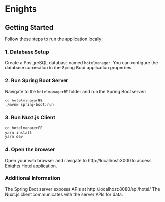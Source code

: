# Enights

## Getting Started

Follow these steps to run the application locally:

### 1. Database Setup

Create a PostgreSQL database named `hotelmanager`. You can configure the database connection in the Spring Boot application properties.

### 2. Run Spring Boot Server

Navigate to the `hotelmanagerBE` folder and run the Spring Boot server:

```bash
cd hotelmanagerBE
./mvnw spring-boot:run
```

### 3. Run Nuxt.js Client

```bash
cd hotelmanagerFE
yarn install
yarn dev
```
### 4. Open the browser

Open your web browser and navigate to http://localhost:3000 to access Enights Hotel application.

### Additional Information
The Spring Boot server exposes APIs at http://localhost:8080/api/hotel/
The Nuxt.js client communicates with the server APIs for data.